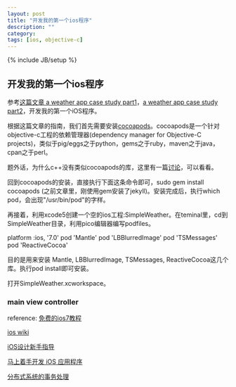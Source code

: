 ```yaml
---
layout: post
title: "开发我的第一个ios程序"
description: ""
category: 
tags: [ios, objective-c]
---
```

{% include JB/setup %}


## 开发我的第一个ios程序 ##

参考[这篇文章 a weather app case study part1](http://www.raywenderlich.com/55384/ios-7-best-practices-part-1)，[a weather app case study part2](http://www.raywenderlich.com/55386/ios-7-best-practices-part-2)，开发我的第一个iOS程序。

根据这篇文章的指南，我们首先需要安装[cocoapods](http://cocoapods.org)。cocoapods是一个针对objective-c工程的依赖管理器(dependency manager for Objective-C projects)，类似于pig/eggs之于python，gems之于ruby，maven之于java，cpan之于perl。

题外话，为什么c++没有类似cocoapods的库，这里有一篇[讨论](http://programmers.stackexchange.com/questions/170679/why-are-there-no-package-management-systems-for-c-and-c)，可以看看。

回到cocoapods的安装，直接执行下面这条命令即可，sudo gem install cocoapods (之前文章里，刚使用gem安装了jekyll)。安装完成后，执行which pod，会出现"/usr/bin/pod"的字样。

再接着，利用xcode5创建一个空的ios工程:SimpleWeather。在teminal里，cd到SimpleWeather目录，利用pico编辑器编写podfiles。

platform :ios, '7.0' 
pod 'Mantle'
pod 'LBBlurredImage'
pod 'TSMessages'
pod 'ReactiveCocoa'

目的是用来安装 Mantle, LBBlurredImage, TSMessages, ReactiveCocoa这几个库。执行pod install即可安装。

打开SimpleWeather.xcworkspace。

### main view controller ###





reference:
[免费的ios7教程](https://leanpub.com/ios7daybyday)

[ios wiki](http://www.ios-wiki.com)

[iOS设计新手指导](http://www.cocoachina.com/newbie/basic/2013/1225/7607.html)

[马上着手开发 iOS 应用程序](https://developer.apple.com/library/ios/referencelibrary/GettingStarted/RoadMapiOSCh/chapters/RM_YourFirstApp_iOS/Articles/01_CreatingProject.html)

[分布式系统的事务处理](http://coolshell.cn/articles/10910.html)



